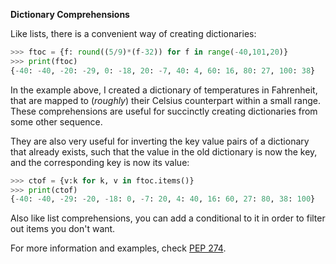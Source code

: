 **Dictionary Comprehensions**

Like lists, there is a convenient way of creating dictionaries:
```py
>>> ftoc = {f: round((5/9)*(f-32)) for f in range(-40,101,20)}
>>> print(ftoc)
{-40: -40, -20: -29, 0: -18, 20: -7, 40: 4, 60: 16, 80: 27, 100: 38}
```
In the example above, I created a dictionary of temperatures in Fahrenheit, that are mapped to (*roughly*) their Celsius counterpart within a small range. These comprehensions are useful for succinctly creating dictionaries from some other sequence.

They are also very useful for inverting the key value pairs of a dictionary that already exists, such that the value in the old dictionary is now the key, and the corresponding key is now its value:
```py
>>> ctof = {v:k for k, v in ftoc.items()}
>>> print(ctof)
{-40: -40, -29: -20, -18: 0, -7: 20, 4: 40, 16: 60, 27: 80, 38: 100}
```

Also like list comprehensions, you can add a conditional to it in order to filter out items you don't want.

For more information and examples, check [PEP 274](https://www.python.org/dev/peps/pep-0274/).
